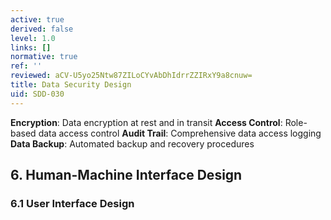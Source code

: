 ```yaml
---
active: true
derived: false
level: 1.0
links: []
normative: true
ref: ''
reviewed: aCV-U5yo25Ntw87ZILoCYvAbDhIdrrZZIRxY9a8cnuw=
title: Data Security Design
uid: SDD-030
---
```


**Encryption**: Data encryption at rest and in transit
**Access Control**: Role-based data access control
**Audit Trail**: Comprehensive data access logging
**Data Backup**: Automated backup and recovery procedures

## 6. Human-Machine Interface Design

### 6.1 User Interface Design